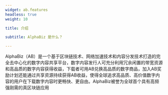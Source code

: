 ```yaml
---
widget: ab.features
headless: true
weight: 10

title: 介绍

subtitle: AlphaBiz 是什么？

---
```

AlphaBiz（AB）是一个基于区块链技术、网络加速技术和内容分发技术打造的完全去中心化的数字内容共享平台，数字内容发行人可充分利用冗余闲置的带宽资源和高品质的数字内容获得收益，下载者可用AB兑换高品质的数字商品，加入AB奖励计划还能通过共享资源持续获得AB收益，使得全球追求高品质、高价值数字内容的用户在下载数字内容时更畅快、更自由。AlphaBiz被誉为全球首个具有高频强刚需的真区块链应用
